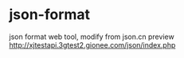 # json-format
json format web tool, modify from json.cn
preview   http://xjtestapi.3gtest2.gionee.com/json/index.php
